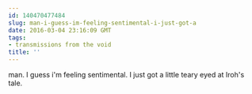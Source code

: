 ```yaml
---
id: 140470477484
slug: man-i-guess-im-feeling-sentimental-i-just-got-a
date: 2016-03-04 23:16:09 GMT
tags:
- transmissions from the void
title: ''
---
```

man. I guess i'm feeling sentimental. I just got a little teary eyed at Iroh's tale.